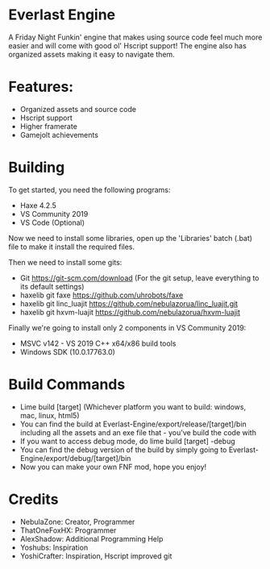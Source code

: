 # Everlast Engine
A Friday Night Funkin' engine that makes using source code feel much more easier and will come with good ol' Hscript support! The engine also has organized assets making it easy to navigate them.

# Features:
- Organized assets and source code
- Hscript support
- Higher framerate
- Gamejolt achievements

# Building
To get started, you need the following programs:
- Haxe 4.2.5
- VS Community 2019
- VS Code (Optional)

Now we need to install some libraries, open up the 'Libraries' batch (.bat) file to make it install the required files.

Then we need to install some gits:
- Git https://git-scm.com/download (For the git setup, leave everything to its default settings)
- haxelib git faxe https://github.com/uhrobots/faxe
- haxelib git linc_luajit https://github.com/nebulazorua/linc_luajit.git
- haxelib git hxvm-luajit https://github.com/nebulazorua/hxvm-luajit

Finally we're going to install only 2 components in VS Community 2019:
- MSVC v142 - VS 2019 C++ x64/x86 build tools
- Windows SDK (10.0.17763.0)

# Build Commands
- Lime build [target] (Whichever platform you want to build: windows, mac, linux, html5)
- You can find the build at Everlast-Engine/export/release/[target]/bin including all the assets and an exe file that -  you've build the code with
- If you want to access debug mode, do lime build [target] -debug
- You can find the debug version of the build by simply going to Everlast-Engine/export/debug/[target]/bin
- Now you can make your own FNF mod, hope you enjoy!

# Credits
- NebulaZone: Creator, Programmer
- ThatOneFoxHX: Programmer
- AlexShadow: Additional Programming Help
- Yoshubs: Inspiration
- YoshiCrafter: Inspiration, Hscript improved git

